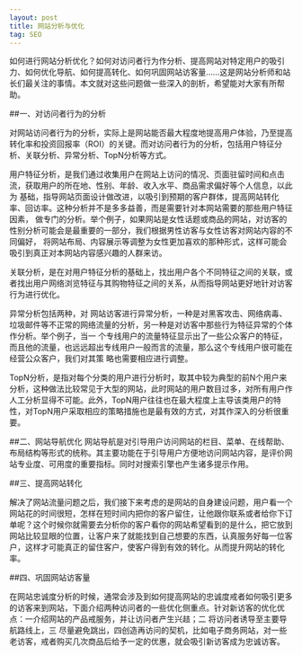 ```yaml
---
layout: post
title: 网站分析与优化
tag: SEO
---
```



如何进行网站分析优化？如何对访问者行为作分析、提高网站对特定用户的吸引力、如何优化导航、如何提高转化、如何巩固网站访客量……这是网站分析师和站长们最关注的事情。本文就对这些问题做一些深入的剖析，希望能对大家有所帮助。

##一、对访问者行为的分析

对网站访问者行为的分析，实际上是网站能否最大程度地提高用户体验，乃至提高转化率和投资回报率（ROI）的关键。而对访问者行为的分析，包括用户特征分析、关联分析、异常分析、TopN分析等方式。

用户特征分析，是我们通过收集用户在网站上访问的情况、页面驻留时间和点击流，获取用户的所在地、性别、年龄、收入水平、商品需求偏好等个人信息，以此为 基础，指导网站页面设计做改进，以吸引到预期的客户群体，提高网站转化率、回访率。这种分析并不是多多益善，而是需要针对本网站需要的那些用户特征因素， 做专门的分析。举个例子，如果网站是女性话题或商品的网站，对访客的性别分析可能会是最重要的一部分，我们根据男性访客与女性访客对网站内容的不同偏好， 将网站布局、内容展示等调整为女性更加喜欢的那种形式，这样可能会吸引到真正对本网站内容感兴趣的人群来访。

关联分析，是在对用户特征分析的基础上，找出用户各个不同特征之间的关联，或者找出用户网络浏览特征与其购物特征之间的关系，从而指导网站更好地针对访客行为进行优化。

异常分析包括两种，对 网站访客进行异常分析，一种是对黑客攻击、网络病毒、垃圾邮件等不正常的网络流量的分析，另一种是对访客中那些行为特征异常的个体作分析。举个例子，当一 个专线用户的流量特征显示出了一些公众客户的特征，而且他的流量，也远远超出专线用户一般而言的流量，那么这个专线用户很可能在经营公众客户，我们对其策 略也需要相应进行调整。

TopN分析，是指对每个分类的用户进行分析时，取其中较为典型的前N个用户来分析，这种做法比较常见于大型的网站，此时网站的用户数目过多，对所有用户作人工分析显得不可能。此外，TopN用户往往也在最大程度上主导该类用户的特性，对TopN用户采取相应的策略措施也是最有效的方式，对其作深入的分析很重要。

##二、网站导航优化
网站导航是对引导用户访问网站的栏目、菜单、在线帮助、布局结构等形式的统称。其主要功能在于引导用户方便地访问网站内容，是评价网站专业度、可用度的重要指标。同时对搜索引擎也产生诸多提示作用。

##三、提高网站转化

解决了网站流量问题之后，我们接下来考虑的是网站的自身建设问题，用户看一个网站花的时间很短，怎样在短时间内把你的客户留住，让他跟你联系或者给你下订单呢？这个时候你就需要去分析你的客户看你的网站希望看到的是什么，把它放到网站比较显眼的位置，让客户来了就能找到自己想要的东西，认真服务好每一位客户，这样才可能真正的留住客户，使客户得到有效的转化。从而提升网站的转化率。

##四、巩固网站访客量

在网站忠诚度分析的时候，通常会涉及到如何提高网站的忠诚度戒者如何吸引更多的访客来到网站，下面介绍两种访问者的一些优化侧重点。针对新访客的优化优点：一介绍网站的产品戒服务，并让访问者产生兴趌；二 将访问者诱导至主要导航路线上，三 尽量避免跳出，四创造再访问的契机，比如电子商务网站，对一些老访客，戒者购买几次商品后给予一定的优惠，就会吸引新访客成为忠诚访客。

